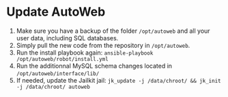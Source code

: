# Update AutoWeb

1. Make sure you have a backup of the folder `/opt/autoweb` and all your user data, including SQL databases.
2. Simply pull the new code from the repository in `/opt/autoweb`.
3. Run the install playbook again: `ansible-playbook /opt/autoweb/robot/install.yml`
4. Run the additionnal MySQL schema changes located in `/opt/autoweb/interface/lib/`
5. If needed, update the Jailkit jail: `jk_update -j /data/chroot/ && jk_init -j /data/chroot/ autoweb`